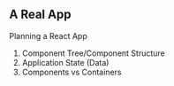 ## A Real App

Planning a React App 
1. Component Tree/Component Structure
2. Application State (Data)
3. Components vs Containers 